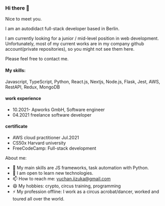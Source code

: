 ### Hi there 👋

Nice to meet you. 

I am an autodidact full-stack developer based in Berlin.

I am currently looking for a junior / mid-level position in web development. Unfortunately, most of my current works are in my company github account(private repositories), so you might not see them here. 

Please feel free to contact me.

#### My skills:
Javascript, TypeScript, Python, React.js, Nextjs, Node.js, Flask, Jest, AWS, RestAPI, Redux, MongoDB

#### work experience
- 10.2021- Apworks GmbH, Software engineer
- 04.2021 freelance software developer

#### certificate

- AWS cloud practitioner Jul.2021
- CS50x Harvard university
- FreeCodeCamp: Full-stack development


About me:

- 🔭 My main skills are JS frameworks, task automation with Python.
- 👯 I am open to learn new technologies.
- 📫 How to reach me: yuchan.iizuka@gmail.com
- 😄 My hobbies: crypto, circus training, programming 
- ⚡ My profession offline: I work as a circus acrobat/dancer, worked and toured all over the world. 



